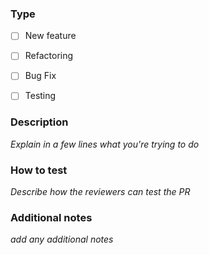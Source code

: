 ### Type
- [ ] New feature
- [ ] Refactoring
- [ ] Bug Fix
- [ ] Testing


### Description
_Explain in a few lines what you're trying to do_

### How to test
_Describe how the reviewers can test the PR_

### Additional notes
_add any additional notes_

